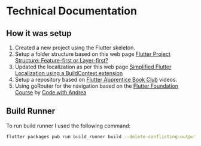 # Technical Documentation

## How it was setup

1. Created a new project using the Flutter skeleton.
2. Setup a folder structure based on this web page [Flutter Project Structure: Feature-first or Layer-first?](https://codewithandrea.com/articles/flutter-project-structure/)
3. Updated the localization as per this web page [Simplified Flutter Localization using a BuildContext extension](https://codewithandrea.com/articles/flutter-localization-build-context-extension/)
4. Setup a repository based on [Flutter Apprentice Book Club](https://www.youtube.com/playlist?list=PL4dBIh1xps-HAaadBRWQobCO_IJ4gMOG2) videos.
5. Using goRouter for the navigation based on the [Flutter Foundation Course](https://courses.codewithandrea.com/p/flutter-foundations-complete) by [Code with Andrea](https://courses.codewithandrea.com/courses/)
## Build Runner

To run build runner I used the following command:

```bash
flutter packages pub run build_runner build --delete-conflicting-outputs
```
